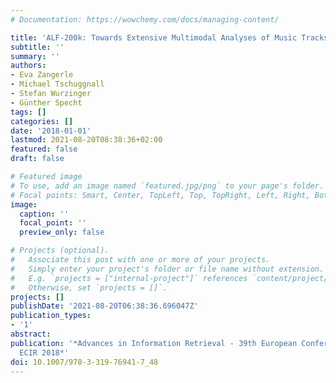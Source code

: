 ```yaml
---
# Documentation: https://wowchemy.com/docs/managing-content/

title: 'ALF-200k: Towards Extensive Multimodal Analyses of Music Tracks and Playlists'
subtitle: ''
summary: ''
authors:
- Eva Zangerle
- Michael Tschuggnall
- Stefan Wurzinger
- Günther Specht
tags: []
categories: []
date: '2018-01-01'
lastmod: 2021-08-20T08:38:36+02:00
featured: false
draft: false

# Featured image
# To use, add an image named `featured.jpg/png` to your page's folder.
# Focal points: Smart, Center, TopLeft, Top, TopRight, Left, Right, BottomLeft, Bottom, BottomRight.
image:
  caption: ''
  focal_point: ''
  preview_only: false

# Projects (optional).
#   Associate this post with one or more of your projects.
#   Simply enter your project's folder or file name without extension.
#   E.g. `projects = ["internal-project"]` references `content/project/deep-learning/index.md`.
#   Otherwise, set `projects = []`.
projects: []
publishDate: '2021-08-20T06:38:36.696047Z'
publication_types:
- '1'
abstract: 
publication: '*Advances in Information Retrieval - 39th European Conference on IR  Research,
  ECIR 2018*'
doi: 10.1007/978-3-319-76941-7_48
---
```

